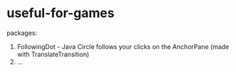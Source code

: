 # useful-for-games
packages:
1) FollowingDot - Java Circle follows your clicks on the AnchorPane (made with TranslateTransition)
2) ... 
